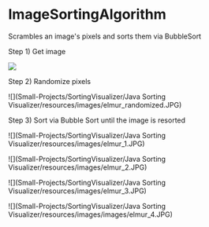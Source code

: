 # ImageSortingAlgorithm
Scrambles an image's pixels and sorts them via BubbleSort


Step 1) Get image

![](Small-Projects/SortingVisualizer/JavaSortingVisualizer/resources/images/images/elmur_4.JPG)


Step 2) Randomize pixels

![](Small-Projects/SortingVisualizer/Java Sorting Visualizer/resources/images/elmur_randomized.JPG)


Step 3) Sort via Bubble Sort until the image is resorted

![](Small-Projects/SortingVisualizer/Java Sorting Visualizer/resources/images/elmur_1.JPG)


![](Small-Projects/SortingVisualizer/Java Sorting Visualizer/resources/images/elmur_2.JPG)


![](Small-Projects/SortingVisualizer/Java Sorting Visualizer/resources/images/elmur_3.JPG)


![](Small-Projects/SortingVisualizer/Java Sorting Visualizer/resources/images/images/elmur_4.JPG)
